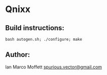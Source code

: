 # Qnixx

## Build instructions:
``bash autogen.sh; ./configure; make``

## Author:
Ian Marco Moffett <spurious.vector@gmail.com>

